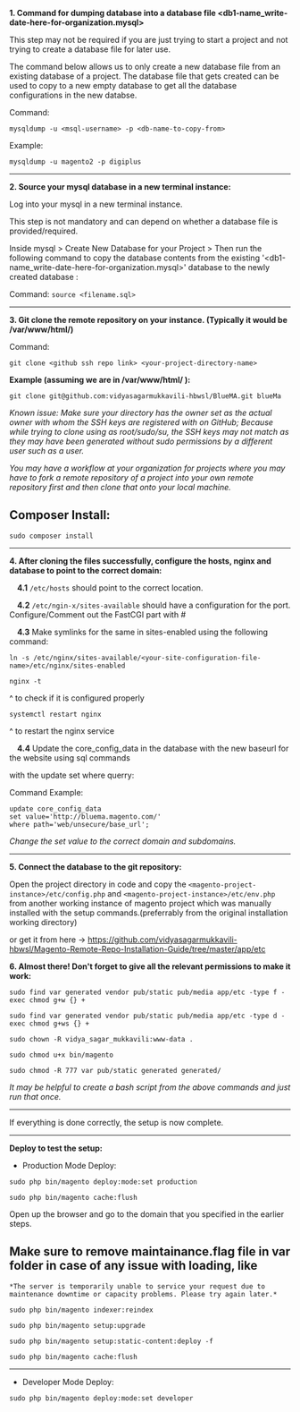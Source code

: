 **1. Command for dumping database into a database file <db1-name_write-date-here-for-organization.mysql>**

This step may not be required if you are just trying to start a project and not trying to create a database file for later use.

The command below allows us to only create a new database file from an existing database of a project. The database file that gets created can be used to copy to a new empty database to get all the database configurations in the new databse. 


Command:

```mysqldump -u <msql-username> -p <db-name-to-copy-from>```

Example:
```
mysqldump -u magento2 -p digiplus
```

---

**2. Source your mysql database in a new terminal instance:**

Log into your mysql in a new terminal instance.

This step is not mandatory and can depend on whether a database file is provided/required.

Inside mysql > Create New Database for your Project > Then run the following command to copy the database
contents from the existing '<db1-name_write-date-here-for-organization.mysql>' database to the newly created database :

Command:
```source <filename.sql>```

---

**3. Git clone the remote repository on your instance. (Typically it would be /var/www/html/<your-project-name>)**

Command:
```
git clone <github ssh repo link> <your-project-directory-name>
```

**Example (assuming we are in /var/www/html/ ):**
```
git clone git@github.com:vidyasagarmukkavili-hbwsl/BlueMA.git blueMa
```

*Known issue: Make sure your directory has the owner set as the actual owner with whom the SSH keys are registered with on GitHub;
Because while trying to clone using as root/sudo/su, the SSH keys may not match as they may have been generated without sudo permissions by a different user such as a user.*


*You may have a workflow at your organization for projects where you may have to fork a remote repository of a project into your own remote repository first and then clone that onto your local machine.*

## Composer Install:

```
sudo composer install
```

---

**4. After cloning the files successfully, configure the hosts, nginx and database to point to the correct domain:**

   &emsp;**4.1** ```/etc/hosts``` should point to the correct location.

   &emsp;**4.2** ```/etc/ngin-x/sites-available``` should have a configuration for the port.
   Configure/Comment out the FastCGI part with #

   &emsp;**4.3** Make symlinks for the same in sites-enabled using the following command:
   ```
   ln -s /etc/nginx/sites-available/<your-site-configuration-file-name>/etc/nginx/sites-enabled
   ```

   ```
   nginx -t
   ```
   ^ to check if it is configured properly

   ```
   systemctl restart nginx
   ```
   ^ to restart the nginx service

   &emsp;**4.4** Update the core_config_data in the database with the new baseurl for the website using sql commands
   
   with the update set where querry:

   Command Example:

   ```
   update core_config_data
   set value='http://bluema.magento.com/'
   where path='web/unsecure/base_url';
   ```

   *Change the set value to the correct domain and subdomains.*

---

**5. Connect the database to the git repository:**

Open the project directory in code and copy the ```<magento-project-instance>/etc/config.php``` and
```<magento-project-instance>/etc/env.php``` from another working instance of magento project which was
manually installed with the setup commands.(preferrably from the original installation working directory)

or get it from here ->  https://github.com/vidyasagarmukkavili-hbwsl/Magento-Remote-Repo-Installation-Guide/tree/master/app/etc

**6. Almost there! Don't forget to give all the relevant permissions to make it work:**

```
sudo find var generated vendor pub/static pub/media app/etc -type f -exec chmod g+w {} +
```
```
sudo find var generated vendor pub/static pub/media app/etc -type d -exec chmod g+ws {} +
```
```
sudo chown -R vidya_sagar_mukkavili:www-data .
```
```
sudo chmod u+x bin/magento
```

```
sudo chmod -R 777 var pub/static generated generated/
```

*It may be helpful to create a bash script from the above commands and just run that once.*

---

If everything is done correctly, the setup is now complete.

---

**Deploy to test the setup:** 

- Production Mode Deploy:

```
sudo php bin/magento deploy:mode:set production
```

```
sudo php bin/magento cache:flush
```

Open up the browser and go to the domain that you specified in the earlier steps.

## Make sure to remove maintainance.flag file in var folder in case of any issue with loading, like

```*The server is temporarily unable to service your request due to maintenance downtime or capacity problems. Please try again later.*```


```
sudo php bin/magento indexer:reindex
```
```
sudo php bin/magento setup:upgrade
```
```
sudo php bin/magento setup:static-content:deploy -f
```
```
sudo php bin/magento cache:flush
```

---

- Developer Mode Deploy:

```
sudo php bin/magento deploy:mode:set developer
```